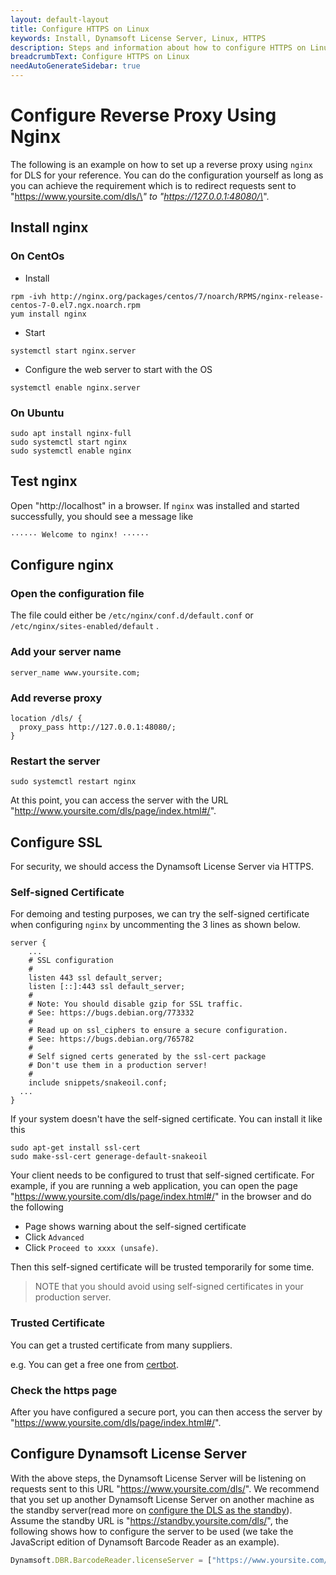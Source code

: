 ```yaml
---
layout: default-layout
title: Configure HTTPS on Linux
keywords: Install, Dynamsoft License Server, Linux, HTTPS
description: Steps and information about how to configure HTTPS on Linux
breadcrumbText: Configure HTTPS on Linux
needAutoGenerateSidebar: true
---
```


# Configure Reverse Proxy Using Nginx

The following is an example on how to set up a reverse proxy using `nginx` for DLS for your reference. You can do the configuration yourself as long as you can achieve the requirement which is to redirect requests sent to "https://www.yoursite.com/dls/\*" to "https://127.0.0.1:48080/\*".

## Install nginx

###	On CentOs

* Install

``` shell
rpm -ivh http://nginx.org/packages/centos/7/noarch/RPMS/nginx-release-centos-7-0.el7.ngx.noarch.rpm 
yum install nginx
```

* Start

``` shell
systemctl start nginx.server
```

* Configure the web server to start with the OS

``` shell
systemctl enable nginx.server 
```

### On Ubuntu

``` shell
sudo apt install nginx-full
sudo systemctl start nginx
sudo systemctl enable nginx
```

## Test nginx

Open "http://localhost" in a browser. If `nginx` was installed and started successfully, you should see a message like

``` text
······ Welcome to nginx! ······ 
```

## Configure nginx

### Open the configuration file

The file could either be `/etc/nginx/conf.d/default.conf` or `/etc/nginx/sites-enabled/default` .

### Add your server name

``` shell
server_name www.yoursite.com;
```

### Add reverse proxy

``` shell
location /dls/ {
  proxy_pass http://127.0.0.1:48080/;
}
```

### Restart the server

``` shell
sudo systemctl restart nginx
```

At this point, you can access the server with the URL "http://www.yoursite.com/dls/page/index.html#/".

## Configure SSL

For security, we should access the Dynamsoft License Server via HTTPS. 

### Self-signed Certificate

For demoing and testing purposes, we can try the self-signed certificate when configuring `nginx` by uncommenting the 3 lines as shown below.

``` shell
server {
	...
	# SSL configuration
	#
	listen 443 ssl default_server;
	listen [::]:443 ssl default_server;
	#
	# Note: You should disable gzip for SSL traffic.
	# See: https://bugs.debian.org/773332
	#
	# Read up on ssl_ciphers to ensure a secure configuration.
	# See: https://bugs.debian.org/765782
	#
	# Self signed certs generated by the ssl-cert package
	# Don't use them in a production server!
	#
	include snippets/snakeoil.conf;
  ...
}
```

If your system doesn't have the self-signed certificate. You can install it like this

``` shell
sudo apt-get install ssl-cert
sudo make-ssl-cert generage-default-snakeoil
```

Your client needs to be configured to trust that self-signed certificate. For example, if you are running a web application, you can open the page "https://www.yoursite.com/dls/page/index.html#/" in the browser and do the following

* Page shows warning about the self-signed certificate
* Click `Advanced` 
* Click `Proceed to xxxx (unsafe)`.

Then this self-signed certificate will be trusted temporarily for some time.

> NOTE that you should avoid using self-signed certificates in your production server.

### Trusted Certificate

You can get a trusted certificate from many suppliers.

e.g. You can get a free one from [certbot](https://certbot.eff.org/).

### Check the https page

After you have configured a secure port, you can then access the server by "https://www.yoursite.com/dls/page/index.html#/".

## Configure Dynamsoft License Server

With the above steps, the Dynamsoft License Server will be listening on requests sent to this URL "https://www.yoursite.com/dls/". We recommend that you set up another Dynamsoft License Server on another machine as the standby server(read more on [configure the DLS as the standby]({{site.selfhosting}}manageDLS.html#configure-a-standby-dls)). Assume the standby URL is "https://standby.yoursite.com/dls/", the following shows how to configure the server to be used (we take the JavaScript edition of Dynamsoft Barcode Reader as an example).

``` javascript
Dynamsoft.DBR.BarcodeReader.licenseServer = ["https://www.yoursite.com/dls/", "https://standby.yoursite.com/dls/"];
```
